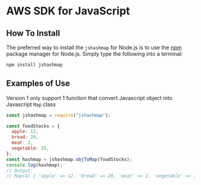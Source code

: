 # AWS SDK for JavaScript

## How To Install

The preferred way to install the `jshashmap` for Node.js is to use the
[npm](http://npmjs.org) package manager for Node.js. Simply type the following into a terminal:

```sh
npm install jshashmap
```

## Examples of Use

Version 1 only support 1 function that convert Javascript object into Javascript `Map` class

```javascript
const jshashmap = require("jshashmap");

const foodStocks = {
  apple: 12,
  bread: 20,
  meat: 2,
  vegetable: 35,
};
const hashmap = jshashmap.objToMap(foodStocks);
console.log(hashmap);
// Output:
// Map(4) { 'apple' => 12, 'bread' => 20, 'meat' => 2, 'vegetable' => 35 }
```

